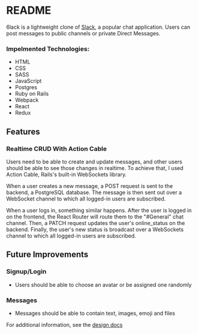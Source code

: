 # README

6lack is a lightweight clone of [Slack](https://www.slack.com), a popular chat application. Users can post messages to public channels or private Direct Messages.

### Impelmented Technologies:

- HTML
- CSS
- SASS
- JavaScript
- Postgres
- Ruby on Rails
- Webpack
- React
- Redux

## Features

### Realtime CRUD With Action Cable

Users need to be able to create and update messages, and other users should be able to see those changes in realtime. To achieve that, I used Action Cable, Rails's built-in WebSockets library.

When a user creates a new message, a POST request is sent to the backend, a PostgreSQL database. The message is then sent out over a WebSocket channel to which all logged-in users are subscribed.

When a user logs in, something similar happens. After the user is logged in on the frontend, the React Router will route them to the "#General" chat channel. Then, a PATCH request updates the user's online_status on the backend. Finally, the user's new status is broadcast over a WebSockets channel to which all logged-in users are subscribed.

## Future Improvements

### Signup/Login
- Users should be able to choose an avatar or be assigned one randomly
### Messages
- Messages should be able to contain text, images, emoji and files

For additional information, see the [design docs](https://github.com/rvsin8/6LACK)